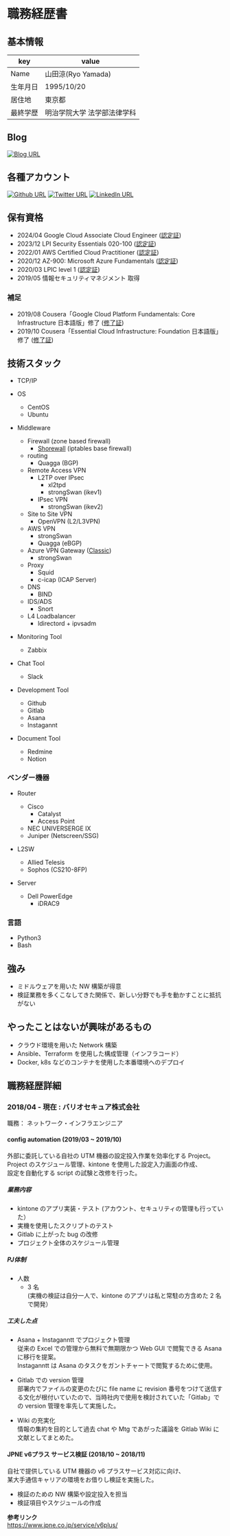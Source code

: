 # 職務経歴書

## 基本情報

|key|value|
|---|-----|
|Name| 山田涼(Ryo Yamada) |
|生年月日| 1995/10/20 |
|居住地| 東京都 |
|最終学歴| 明治学院大学 法学部法律学科 |


## Blog
[![Blog URL](https://img.shields.io/badge/Plug%20me%20in-%23E9E5E3.svg?&style=flat-square&logo=astro&logoColor=black)](https://blog.da8ma.com/)

<!--## LAPRAS-->
<!--START_SECTION:lapras-card-->
<!--END_SECTION:lapras-card-->

## 各種アカウント
[![Github URL](https://img.shields.io/badge/Ryo%20Yamada%20-%2312100E.svg?&style=flat-square&logo=Github&logoColor=white)](https://github.com/da8ma)
[![Twitter URL](https://img.shields.io/badge/@da8ma2017-%231DA1F2.svg?&style=flat-square&logo=twitter&logoColor=white)](https://twitter.com/da8ma2017)
[![LinkedIn URL](https://img.shields.io/badge/LinkedIn-0077B5?style=for-the-badge&style=flat-square&logo=linkedin&logoColor=white)](https://www.linkedin.com/in/ryo-y-ethernet/)

## 保有資格

- 2024/04 Google Cloud Associate Cloud Engineer ([認定証](https://www.credly.com/badges/a948aa9a-00d3-4c27-9423-c9824aa6f32a/linked_in_profile))
- 2023/12 LPI Security Essentials 020-100 ([認定証](https://cs.lpi.org/caf/Xamman/certification/verify/LPI000411634/3txgcdaec8))
- 2022/01 AWS Certified Cloud Practitioner ([認定証](https://www.credly.com/badges/e5d39f38-5cd7-47cf-b1d4-4ef174e82fe8/public_url))
- 2020/12 AZ-900: Microsoft Azure Fundamentals ([認定証](https://www.youracclaim.com/badges/ff4cfbb2-9123-45b2-b522-c7f7b48f8cde?source=linked_in_profile))
- 2020/03 LPIC level 1 ([認定証](https://cs.lpi.org/caf/Xamman/certification/verify/LPI000411634/2r4garaqyy))
- 2019/05 情報セキュリティマネジメント 取得

### 補足

- 2019/08 Cousera「Google Cloud Platform Fundamentals: Core Infrastructure 日本語版」修了 ([修了証](https://www.coursera.org/account/accomplishments/verify/F9PQFFKYBPHJ))
- 2019/10 Cousera「Essential Cloud Infrastructure: Foundation 日本語版」修了 ([修了証](https://www.coursera.org/account/accomplishments/verify/M3WSKG9YR3K9))

<!---
### Framework

- Ruby on Rails
- Laravel
- Spring Boot
- などなど
-->

## 技術スタック

<!--
- 言語やフレームワークに限らないスキル。開発手法やプロセス、ツールなど
-->

- TCP/IP
- OS
  - CentOS
  - Ubuntu

- Middleware
  - Firewall (zone based firewall)
    - [Shorewall](http://shorewall.org/) (iptables base firewall)
  - routing
    - Quagga (BGP)
  - Remote Access VPN
    - L2TP over IPsec
      - xl2tpd
      - strongSwan (ikev1)
    - IPsec VPN
       - strongSwan (ikev2)
  - Site to Site VPN
    - OpenVPN (L2/L3VPN)
  - AWS VPN
    - strongSwan
    - Quagga (eBGP)
  - Azure VPN Gateway ([Classic](https://docs.microsoft.com/ja-jp/azure/vpn-gateway/design#s2smulti))
    - strongSwan
  - Proxy
    - Squid
    - c-icap (ICAP Server)
  - DNS
    - BIND
  - IDS/ADS
    - Snort
  - L4 Loadbalancer 
    - ldirectord + ipvsadm
- Monitoring Tool
  - Zabbix
- Chat Tool
  - Slack
- Development Tool
  - Github
  - Gitlab
  - Asana
  - Instagannt
- Document Tool
  - Redmine
  - Notion

### ベンダー機器

- Router
  - Cisco
    - Catalyst
    - Access Point
  - NEC UNIVERSERGE IX
  - Juniper (Netscreen/SSG)

- L2SW
  - Allied Telesis
  - Sophos (CS210-8FP)

- Server
  - Dell PowerEdge
    - iDRAC9

### 言語
- Python3
- Bash

<!--
- Honeypot
GCP上(GCE + Stackdriver logging + Big query)で  「WOWHoneypot」と「Cowrie」を運用中。
-->

<!--## Language

- 日本語
  - ネイティブ
- 英語
  - かんたんな日常会話ができる
  - TOEIC: xxx点
-->

## 強み

* ミドルウェアを用いた NW 構築が得意
* 検証業務を多くこなしてきた関係で、新しい分野でも手を動かすことに抵抗がない


## やったことはないが興味があるもの

- クラウド環境を用いた Network 構築
- Ansible、Terraform を使用した構成管理（インフラコード）
- Docker, k8s などのコンテナを使用した本番環境へのデプロイ

## 職務経歴詳細

### 2018/04 - 現在 : バリオセキュア株式会社

職務： ネットワーク・インフラエンジニア

#### config automation (2019/03 ~ 2019/10)

外部に委託している自社の UTM 機器の設定投入作業を効率化する Project。<br> Project のスケジュール管理、kintone を使用した設定入力画面の作成、<br>設定を自動化する script の試験と改修を行った。

##### 業務内容

- kintone のアプリ実装・テスト (アカウント、セキュリティの管理も行っていた）
- 実機を使用したスクリプトのテスト
- Gitlab に上がった bug の改修
- プロジェクト全体のスケジュール管理

##### PJ体制

- 人数
    - 3 名 <br>(実機の検証は自分一人で、kintone のアプリは私と常駐の方含めた 2 名で開発）

##### 工夫した点

- Asana + Instaganntt でプロジェクト管理<br>
従来の Excel での管理から無料で無期限かつ Web GUI で閲覧できる Asana に移行を提案。<br> Instaganntt は Asana のタスクをガントチャートで閲覧するために使用。

- Gitlab での version 管理<br>
部署内でファイルの変更のたびに file name に revision 番号をつけて送信する文化が根付いていたので、当時社内で使用を検討されていた「Gitlab」での version 管理を率先して実施した。

- Wiki の充実化<br>
情報の集約を目的として過去 chat や Mtg であがった議論を Gitlab Wiki に文献としてまとめた。

#### JPNE v6プラス サービス検証 (2018/10 ~ 2018/11)

自社で提供している UTM 機器の v6 プラスサービス対応に向け、<br>某大手通信キャリアの環境をお借りし検証を実施した。

- 検証のための NW 構築や設定投入を担当
- 検証項目やスケジュールの作成

**参考リンク** <br>
https://www.jpne.co.jp/service/v6plus/

<!---
## 課外活動

### 社外プロジェクト
* [運営に携わっているコミュニティ](そのコミュニティのconnpassやカンファレンスページのリンクとか)
* [副業で携わっているサービス](そのサービスのランディングページのリンクとか)

### 過去の登壇資料
* [Speaker Deck](Speaker Deckの自分の資料のページとか)

### 受賞歴
* [イベント名と受賞した賞](イベントのランディングページのリンクや、結果がわかる記事など)

### 執筆歴
* [書籍の名前](Amazonのリンクとか)
* [Qiita](Qiitaの自分のプロフィールのリンクとか)
* [ネットメディアの記事](記事のリンクとか)
* [SoftwareDesignやWEB+DBのこの月の特集](その月のアーカイブのリンクとか)
* [技術系同人誌](boothのリンクとか自分のサイトの紹介リンクとか)
-->
